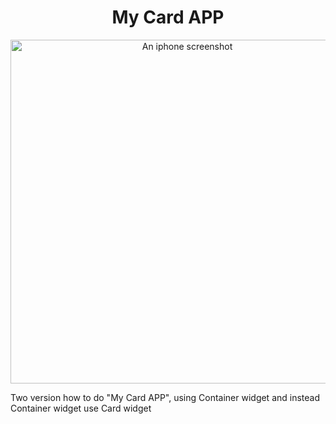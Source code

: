 <h1 align="center">My Card APP</h1>

<center><img alt="An iphone screenshot" src="Screenshot.png" height="550" /></center>

<p>Two version how to do "My Card APP", using Container widget and instead Container widget use Card widget</p>
